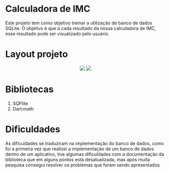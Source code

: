 # Calculadora de IMC

Este projeto tem como objetivo treinar a utilização de banco de dados SQLite. O objetivo é que a cada resultado da nossa calculadora de IMC, esse resultado pode ser visualizado pelo usuário.

# Layout projeto

  <p align='center'>
    <img src='https://github.com/devv-thiago/calculadora-IMC/assets/86129372/e7902e84-dd60-4e7e-a62a-001ecc6534bb'>
    <img src='https://github.com/devv-thiago/calculadora-IMC/assets/86129372/34116cb9-89be-4414-a95e-84029c08ba13'>
  </p>

# Bibliotecas
1. SQFlite
2. Dart:math

# Dificuldades

As dificuldades se traduziram na implementação do banco de dados, como foi a primeira vez que realizei a implementação de um banco de dados dentro de um aplicativo, tive algumas dificuldades com a documentação da biblioteca que em alguns pontos está desatualizada, mas após muita pesquisa consegui resolver os problemas que foram sendo apresentados
